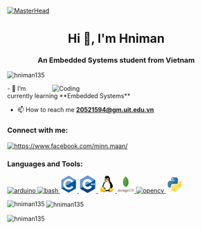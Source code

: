 [![MasterHead](https://media.giphy.com/media/v1.Y2lkPTc5MGI3NjExemVrdWZjcGIyOTc2bnJicHc3c3NjdG5mOG50NGU5Ym9ibDE5NjdvMyZlcD12MV9pbnRlcm5hbF9naWZfYnlfaWQmY3Q9Zw/HgyiEboRmxvgGupYdl/giphy.gif)](https://github.com/hniman135)
<h1 align="center">Hi 👋, I'm Hniman</h1>
<h3 align="center">An Embedded Systems student from Vietnam</h3>

<p align="left"> <img src="https://komarev.com/ghpvc/?username=hniman135&label=Profile%20views&color=0e75b6&style=flat" alt="hniman135" /> </p>
<img align="right" alt="Coding" width="400" src="https://media.giphy.com/media/v1.Y2lkPTc5MGI3NjExc21zMmRmNzg0NTc3Z214dzN2ajBodnl4NWE2bXM3czA4OXJ0aGEwcyZlcD12MV9pbnRlcm5hbF9naWZfYnlfaWQmY3Q9cw/mDGqpNBhFIZZnkdKb1/giphy.gif">
- 🌱 I’m currently learning **Embedded Systems**

- 📫 How to reach me **20521594@gm.uit.edu.vn**

<h3 align="left">Connect with me:</h3>
<p align="left">
<a href="https://fb.com/https://www.facebook.com/minn.maan/" target="blank"><img align="center" src="https://raw.githubusercontent.com/rahuldkjain/github-profile-readme-generator/master/src/images/icons/Social/facebook.svg" alt="https://www.facebook.com/minn.maan/" height="30" width="40" /></a>
</p>

<h3 align="left">Languages and Tools:</h3>
<p align="left"> <a href="https://www.arduino.cc/" target="_blank" rel="noreferrer"> <img src="https://cdn.worldvectorlogo.com/logos/arduino-1.svg" alt="arduino" width="40" height="40"/> </a> <a href="https://www.gnu.org/software/bash/" target="_blank" rel="noreferrer"> <img src="https://www.vectorlogo.zone/logos/gnu_bash/gnu_bash-icon.svg" alt="bash" width="40" height="40"/> </a> <a href="https://www.cprogramming.com/" target="_blank" rel="noreferrer"> <img src="https://raw.githubusercontent.com/devicons/devicon/master/icons/c/c-original.svg" alt="c" width="40" height="40"/> </a> <a href="https://www.w3schools.com/cpp/" target="_blank" rel="noreferrer"> <img src="https://raw.githubusercontent.com/devicons/devicon/master/icons/cplusplus/cplusplus-original.svg" alt="cplusplus" width="40" height="40"/> </a> <a href="https://www.linux.org/" target="_blank" rel="noreferrer"> <img src="https://raw.githubusercontent.com/devicons/devicon/master/icons/linux/linux-original.svg" alt="linux" width="40" height="40"/> </a> <a href="https://www.mongodb.com/" target="_blank" rel="noreferrer"> <img src="https://raw.githubusercontent.com/devicons/devicon/master/icons/mongodb/mongodb-original-wordmark.svg" alt="mongodb" width="40" height="40"/> </a> <a href="https://opencv.org/" target="_blank" rel="noreferrer"> <img src="https://www.vectorlogo.zone/logos/opencv/opencv-icon.svg" alt="opencv" width="40" height="40"/> </a> <a href="https://www.python.org" target="_blank" rel="noreferrer"> <img src="https://raw.githubusercontent.com/devicons/devicon/master/icons/python/python-original.svg" alt="python" width="40" height="40"/> </a> </p>

<p><img align="left" src="https://github-readme-stats.vercel.app/api/top-langs?username=hniman135&show_icons=true&locale=en&layout=compact" alt="hniman135" /></p>

<p>&nbsp;<img align="center" src="https://github-readme-stats.vercel.app/api?username=hniman135&show_icons=true&locale=en" alt="hniman135" /></p>

<p><img align="center" src="https://github-readme-streak-stats.herokuapp.com/?user=hniman135&" alt="hniman135" /></p>
